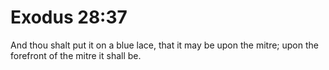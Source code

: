 # Exodus 28:37

And thou shalt put it on a blue lace, that it may be upon the mitre; upon the forefront of the mitre it shall be.